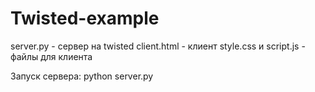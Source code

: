 # Twisted-example
server.py - сервер на twisted
client.html - клиент
style.css и script.js - файлы для клиента

Запуск сервера:
python server.py


